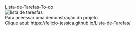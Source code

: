 Lista-de-Tarefas-To-do<br/>
![lista de taresfas](https://user-images.githubusercontent.com/63489212/235808966-d58ec4c3-da71-45b6-a8a6-4b77789f6b53.png)<br/>
Para  aceessar uma demonstração do projeto<br/>
Clique aqui: https://felicio-jessica.github.io/Lista-de-Tarefas/
